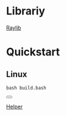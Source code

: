 # Librariy
[Raylib](https://www.raylib.com/index.html)

# Quickstart
## Linux
<div class="code-box">
  <pre><code>bash build.bash</code></pre>
  <button onclick="copyCode(this)"></button>
</div>

[Helper](https://youtu.be/fJfmhhPMV40?si=-qXJhlDw1JctydGR)
